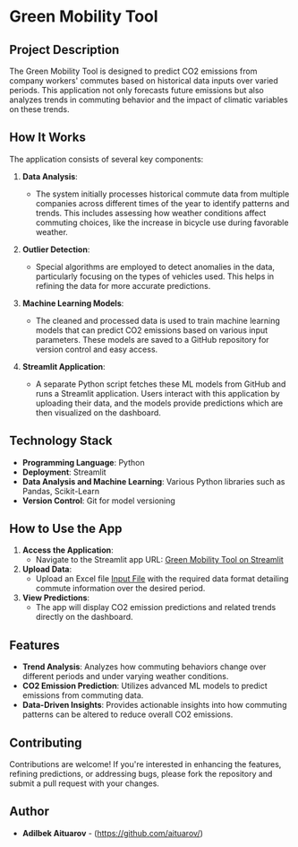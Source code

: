 # Green Mobility Tool

## Project Description
The Green Mobility Tool is designed to predict CO2 emissions from company workers' commutes based on historical data inputs over varied periods. This application not only forecasts future emissions but also analyzes trends in commuting behavior and the impact of climatic variables on these trends.

## How It Works
The application consists of several key components:

1. **Data Analysis**:
   - The system initially processes historical commute data from multiple companies across different times of the year to identify patterns and trends. This includes assessing how weather conditions affect commuting choices, like the increase in bicycle use during favorable weather.

2. **Outlier Detection**:
   - Special algorithms are employed to detect anomalies in the data, particularly focusing on the types of vehicles used. This helps in refining the data for more accurate predictions.

3. **Machine Learning Models**:
   - The cleaned and processed data is used to train machine learning models that can predict CO2 emissions based on various input parameters. These models are saved to a GitHub repository for version control and easy access.

4. **Streamlit Application**:
   - A separate Python script fetches these ML models from GitHub and runs a Streamlit application. Users interact with this application by uploading their data, and the models provide predictions which are then visualized on the dashboard.

## Technology Stack
- **Programming Language**: Python
- **Deployment**: Streamlit
- **Data Analysis and Machine Learning**: Various Python libraries such as Pandas, Scikit-Learn
- **Version Control**: Git for model versioning

## How to Use the App
1. **Access the Application**:
   - Navigate to the Streamlit app URL: 
    [Green Mobility Tool on Streamlit](https://co2predict-j4pner6xzxtn3uqpmsosqv.streamlit.app/)
2. **Upload Data**:
   - Upload an Excel file [Input File]() with the required data format detailing commute information over the desired period.
3. **View Predictions**:
   - The app will display CO2 emission predictions and related trends directly on the dashboard.


## Features
- **Trend Analysis**: Analyzes how commuting behaviors change over different periods and under varying weather conditions.
- **CO2 Emission Prediction**: Utilizes advanced ML models to predict emissions from commuting data.
- **Data-Driven Insights**: Provides actionable insights into how commuting patterns can be altered to reduce overall CO2 emissions.

## Contributing
Contributions are welcome! If you're interested in enhancing the features, refining predictions, or addressing bugs, please fork the repository and submit a pull request with your changes.

## Author
- **Adilbek Aituarov** - (https://github.com/aituarov/)
